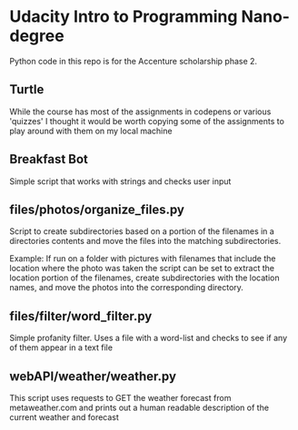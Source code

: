 # Udacity Intro to Programming Nano-degree 

Python code in this repo is for the Accenture scholarship phase 2.

## Turtle 

While the course has most of the assignments in codepens or various 'quizzes' I thought it would be worth copying some of the assignments to play around with them on my local machine 

## Breakfast Bot 

Simple script that works with strings and checks user input 

## files/photos/organize_files.py 

Script to create subdirectories based on a portion of the filenames in a directories contents and move the files into the matching subdirectories.  

Example: If run on a folder with pictures with filenames that include the location where the photo was taken the script can be set to extract the location portion of the filenames, create subdirectories with the location names, and move the photos into the corresponding directory.  


## files/filter/word_filter.py 

Simple profanity filter. Uses a file with a word-list and checks to see if any of them appear in a text file  

## webAPI/weather/weather.py

This script uses requests to GET the weather forecast from metaweather.com and prints out a human readable description of the current weather and forecast 

